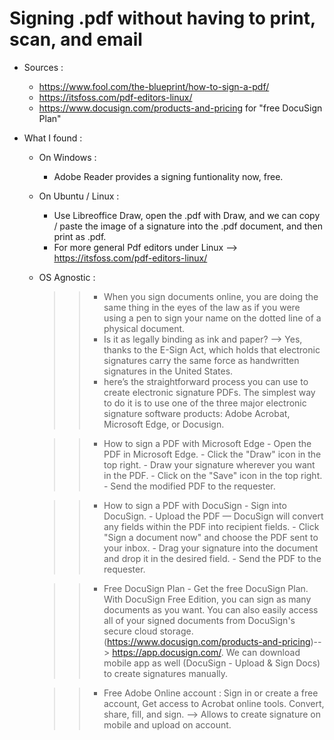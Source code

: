 # Signing .pdf without having to print, scan, and email

- Sources : 
  - https://www.fool.com/the-blueprint/how-to-sign-a-pdf/
  - https://itsfoss.com/pdf-editors-linux/
  - https://www.docusign.com/products-and-pricing for "free DocuSign Plan"

- What I found : 

  - On Windows : 
    - Adobe Reader provides a signing funtionality now, free.

  - On Ubuntu / Linux : 
    - Use Libreoffice Draw, open the .pdf with Draw, and we can copy / paste the image of a signature into the .pdf document, and then print as .pdf.
    - For more general Pdf editors under Linux --> https://itsfoss.com/pdf-editors-linux/ 
  
  - OS Agnostic : 
    >>- When you sign documents online, you are doing the same thing in the eyes of the law as if you were using a pen to sign your name on the dotted line of a physical document.
    >>- Is it as legally binding as ink and paper? --> Yes, thanks to the E-Sign Act, which holds that electronic signatures carry the same force as handwritten signatures in the United States.
    >>- here’s the straightforward process you can use to create electronic signature PDFs. The simplest way to do it is to use one of the three major electronic signature software products: Adobe Acrobat, Microsoft Edge, or Docusign.
    
    >>- How to sign a PDF with Microsoft Edge
        - Open the PDF in Microsoft Edge.
        - Click the "Draw" icon in the top right.
        - Draw your signature wherever you want in the PDF.
        - Click on the "Save" icon in the top right.
        - Send the modified PDF to the requester.
    
    >>- How to sign a PDF with DocuSign
        - Sign into DocuSign.
        - Upload the PDF — DocuSign will convert any fields within the PDF into recipient fields.
        - Click "Sign a document now" and choose the PDF sent to your inbox.
        - Drag your signature into the document and drop it in the desired field.
        - Send the PDF to the requester.

    >>- Free DocuSign Plan
        - Get the free DocuSign Plan. With DocuSign Free Edition, you can sign as many documents as you want. You can also easily access all of your signed documents from DocuSign's secure cloud storage. (https://www.docusign.com/products-and-pricing)--> https://app.docusign.com/. We can download mobile app as well (DocuSign - Upload & Sign Docs) to create signatures manually.

    >>- Free Adobe Online account : Sign in or create a free account, Get access to Acrobat online tools. Convert, share, fill, and sign. --> Allows to create signature on mobile and upload on account.
